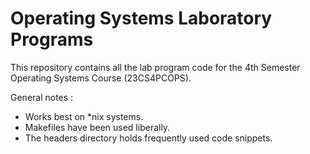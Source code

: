 # Operating Systems Laboratory Programs

This repository contains all the lab program code for the 4th Semester Operating Systems Course (23CS4PCOPS).

General notes :
- Works best on *nix systems.
- Makefiles have been used liberally.
- The headers directory holds frequently used code snippets.
